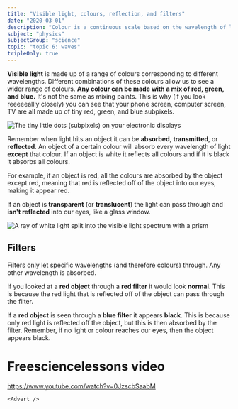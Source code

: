 ```yaml
---
title: "Visible light, colours, reflection, and filters"
date: "2020-03-01"
description: "Colour is a continuous scale based on the wavelength of light... or so my textbook says! Read all about filters, light, wavelength and why objects have colour."
subject: "physics"
subjectGroup: "science"
topic: "topic 6: waves"
tripleOnly: true
---
```


**Visible light** is made up of a range of colours corresponding to different wavelengths. Different combinations of these colours allow us to see a wider range of colours. **Any colour can be made with a mix of red, green, and blue.** It's not the same as mixing paints. This is why (if you look reeeeeallly closely) you can see that your phone screen, computer screen, TV are all made up of tiny red, green, and blue subpixels.

![The tiny little dots (subpixels) on your electronic displays](articles/physics/waves/red-green-blue-subpixels.jpg)

Remember when light hits an object it can be **absorbed**, **transmitted**, or **reflected**. An object of a certain colour will absorb every wavelength of light **except** that colour. If an object is white it reflects all colours and if it is black it absorbs all colours.

For example, if an object is red, all the colours are absorbed by the object except red, meaning that red is reflected off of the object into our eyes, making it appear red.

If an object is **transparent** (or **translucent**) the light can pass through and **isn't reflected** into our eyes, like a glass window.

![A ray of white light split into the visible light spectrum with a prism](articles/physics/waves/visible-light-prism.jpg)

## Filters

Filters only let specific wavelengths (and therefore colours) through. Any other wavelength is absorbed.

If you looked at a **red object** through a **red filter** it would look **normal**. This is because the red light that is reflected off of the object can pass through the filter.

If a **red object** is seen through a **blue filter** it appears **black**. This is because only red light is reflected off the object, but this is then absorbed by the filter. Remember, if no light or colour reaches our eyes, then the object appears black.

# Freesciencelessons video

https://www.youtube.com/watch?v=0JzscbSaabM

```react
<Advert />
```
